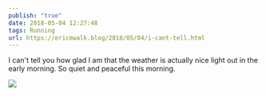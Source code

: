 ```yaml
---
publish: "true"
date: 2018-05-04 12:27:48
tags: Running
url: https://ericmwalk.blog/2018/05/04/i-cant-tell.html
---
```


I can't tell you how glad I am that the weather is actually nice light out in the early morning. So quiet and peaceful this morning. 

![](https://ericmwalk.blog/uploads/2022/c14767a11b.jpg)